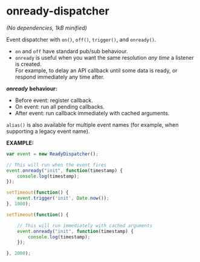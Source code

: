 onready-dispatcher
==================
*(No dependencies, 1kB minified)*  

Event dispatcher with `on()`, `off()`, `trigger()`, and `onready()`.  

- `on` and `off` have standard pub/sub behaviour.  
- `onready` is useful when you want the same resolution *any time* a listener is created.  
For example, to delay an API callback until some data is ready, or respond immediately any time after.  

***onready*** **behaviour:**  
- Before event: register callback.  
- On event: run all pending callbacks.  
- After event: run callback immediately with cached arguments.  

`alias()` is also available for multiple event names (for example, when supporting a legacy event name).  


**EXAMPLE:**

```javascript
var event = new ReadyDispatcher();

// This will run when the event fires
event.onready("init", function(timestamp) {
	console.log(timestamp);
});

setTimeout(function() {
	event.trigger('init', Date.now());
}, 1000);

setTimeout(function() {

	// This will run immediately with cached arguments
	event.onready("init", function(timestamp) {
		console.log(timestamp);
	});

}, 2000);
```
